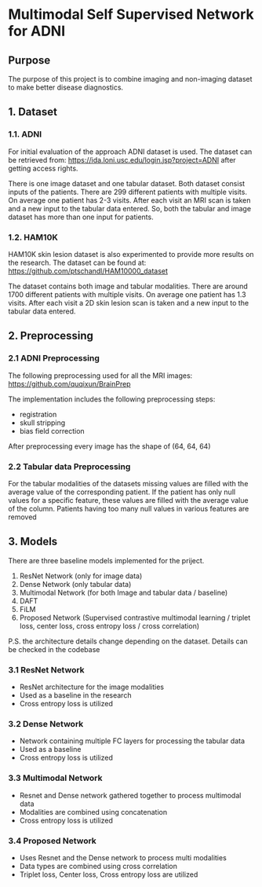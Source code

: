 # Multimodal Self Supervised Network for ADNI

## Purpose

The purpose of this project is to combine imaging and non-imaging dataset to make better disease diagnostics.

## 1. Dataset

### 1.1. ADNI

For initial evaluation of the approach ADNI dataset is used. The dataset can be retrieved from: https://ida.loni.usc.edu/login.jsp?project=ADNI after getting access rights.

There is one image dataset and one tabular dataset. Both dataset consist inputs of the patients. There are 299 different patients with multiple visits. On average one patient has 2-3 visits. After each visit an MRI scan is taken and a new input to the tabular data entered. So, both the tabular and image dataset has more than one input for patients.

### 1.2. HAM10K

HAM10K skin lesion dataset is also experimented to provide more results on the research. The dataset can be found at: https://github.com/ptschandl/HAM10000_dataset

The dataset contains both image and tabular modalities. There are around 1700 different patients with multiple visits. On average one patient has 1.3 visits. After each visit a 2D skin  lesion scan is taken and a new input to the tabular data entered.

## 2. Preprocessing

### 2.1 ADNI Preprocessing

The following preprocessing used for all the MRI images: https://github.com/quqixun/BrainPrep

The implementation includes the following preprocessing steps:

- registration
- skull stripping
- bias field correction

After preprocessing every image has the shape of (64, 64, 64)

### 2.2 Tabular data Preprocessing

For the tabular modalities of the datasets missing values are filled with the average value of the corresponding patient. 
If the patient has only null values for a specific feature, these values are filled with the average value of the column.
Patients having too many null values in various features are removed


## 3. Models

There are three baseline models implemented for the priject.

1. ResNet Network (only for image data)
2. Dense Network (only tabular data)
3. Multimodal Network (for both Image and tabular data / baseline)
4. DAFT
5. FiLM
6. Proposed Network (Supervised contrastive multimodal learning / triplet loss, center loss, cross entropy loss / cross correlation)

P.S. the architecture details change depending on the dataset. Details can be checked in the codebase

### 3.1 ResNet Network
- ResNet architecture for the image modalities
- Used as a baseline in the research
- Cross entropy loss is utilized

### 3.2 Dense Network
- Network containing multiple FC layers for processing the tabular data
- Used as a baseline
- Cross entropy loss is utilized

### 3.3 Multimodal Network
- Resnet and Dense network gathered together to process multimodal data
- Modalities are combined using concatenation
- Cross entropy loss is utilized

### 3.4 Proposed Network
- Uses Resnet and the Dense network to process multi modalities
- Data types are combined using cross correlation
- Triplet loss, Center loss, Cross entropy loss are utilized
